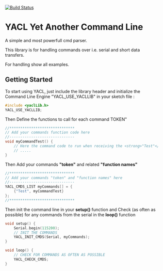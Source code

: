 [![Build Status](https://travis-ci.org/pvizeli/CmdParser.svg?branch=master)](https://travis-ci.org/pvizeli/CmdParser)

# YACL Yet Another Command Line
A simple and most powerfull cmd parser.

This library is for handling commands over i.e. serial and short data transfers.

For handling show all examples.

## Getting Started

To start using YACL, just include the library header and initialize the Command Line Engine "YACL_USE_YACLLIB" in your sketch file :
```c++
#include <yaclLib.h>
YACL_USE_YACLLIB;
```
Then Define the functions to call for each command TOKEN"
```c++
//******************************
// Add your commands function code here
//------------------------------
void myCommandTest() {
    // Here the command code to run when receiving the <strong>"Test"</strong> token
    // .....
}
```
Then Add your commands <strong>"token"</strong> and related <strong>"function names"</strong>
```c++
//******************************
// Add your commands "token" and "function names" here
//------------------------------
YACL_CMDS_LIST myCommands[] = {
    {"Test", myCommandTest}
};
//******************************
```
Then init the command line in your <strong>setup()</strong> function
and Check (as often as possible) for any commands from the serial in the <strong>loop()</strong> function
```c++
void setup() {
    Serial.begin(115200);
    // INIT THE COMMANDS
    YACL_INIT_CMDS(Serial, myCommands);
}

void loop() {
    // CHECK FOR COMMANDS AS OFTEN AS POSSIBLE
    YACL_CHECK_CMDS;
}
```

